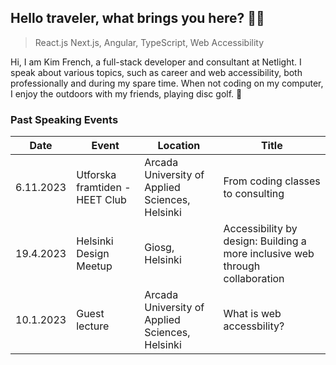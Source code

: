 ## Hello traveler, what brings you here? 🧙‍♂️

> React.js Next.js, Angular, TypeScript, Web Accessibility

Hi, I am Kim French, a full-stack developer and consultant at Netlight. I speak about various topics, such as career and web accessibility, both professionally and during my spare time.
When not coding on my computer, I enjoy the outdoors with my friends, playing disc golf. 🥏

### Past Speaking Events

| Date      | Event                          | Location                                        | Title                                                                        |
| --------- | ------------------------------ | ----------------------------------------------- | ---------------------------------------------------------------------------- |
| 6.11.2023 | Utforska framtiden - HEET Club | Arcada University of Applied Sciences, Helsinki | From coding classes to consulting                                            |
| 19.4.2023 | Helsinki Design Meetup         | Giosg, Helsinki                                 | Accessibility by design: Building a more inclusive web through collaboration |
| 10.1.2023 | Guest lecture                  | Arcada University of Applied Sciences, Helsinki | What is web accessbility?                                                    |
